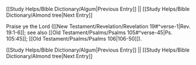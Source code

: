 [[Study Helps/Bible Dictionary/Algum|Previous Entry]]  ||  [[Study Helps/Bible Dictionary/Almond tree|Next Entry]]

 Praise ye the Lord ([[New Testament/Revelation/Revelation 19#^verse-1|Rev. 19:1-6]]; see also [[Old Testament/Psalms/Psalms 105#^verse-45|Ps. 105:45]]; [[Old Testament/Psalms/Psalms 106|106-50]]).

[[Study Helps/Bible Dictionary/Algum|Previous Entry]]  ||  [[Study Helps/Bible Dictionary/Almond tree|Next Entry]]